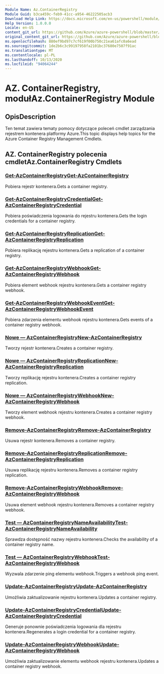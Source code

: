 ```yaml
---
Module Name: Az.ContainerRegistry
Module Guid: b3ca459c-feb9-41cc-a954-46222505acb3
Download Help Link: https://docs.microsoft.com/en-us/powershell/module/az.containerregistry
Help Version: 1.0.0.0
Locale: en-US
content_git_url: https://github.com/Azure/azure-powershell/blob/master/src/ContainerRegistry/ContainerRegistry/help/Az.ContainerRegistry.md
original_content_git_url: https://github.com/Azure/azure-powershell/blob/master/src/ContainerRegistry/ContainerRegistry/help/Az.ContainerRegistry.md
ms.openlocfilehash: 880ef9bd97c7cf619f00b750c21ea61afc0a6ead
ms.sourcegitcommit: 1de2b6c3c99197958fa2101bc37680e7507f91ac
ms.translationtype: MT
ms.contentlocale: pl-PL
ms.lasthandoff: 10/13/2020
ms.locfileid: "94064244"
---
```

# <span data-ttu-id="addc4-101">AZ. ContainerRegistry, moduł</span><span class="sxs-lookup"><span data-stu-id="addc4-101">Az.ContainerRegistry Module</span></span>
## <span data-ttu-id="addc4-102">Opis</span><span class="sxs-lookup"><span data-stu-id="addc4-102">Description</span></span>
<span data-ttu-id="addc4-103">Ten temat zawiera tematy pomocy dotyczące poleceń cmdlet zarządzania rejestrem kontenera platformy Azure.</span><span class="sxs-lookup"><span data-stu-id="addc4-103">This topic displays help topics for the Azure Container Registry Management Cmdlets.</span></span>

## <span data-ttu-id="addc4-104">AZ. ContainerRegistry polecenia cmdlet</span><span class="sxs-lookup"><span data-stu-id="addc4-104">Az.ContainerRegistry Cmdlets</span></span>
### [<span data-ttu-id="addc4-105">Get-AzContainerRegistry</span><span class="sxs-lookup"><span data-stu-id="addc4-105">Get-AzContainerRegistry</span></span>](Get-AzContainerRegistry.md)
<span data-ttu-id="addc4-106">Pobiera rejestr kontenera.</span><span class="sxs-lookup"><span data-stu-id="addc4-106">Gets a container registry.</span></span>

### [<span data-ttu-id="addc4-107">Get-AzContainerRegistryCredential</span><span class="sxs-lookup"><span data-stu-id="addc4-107">Get-AzContainerRegistryCredential</span></span>](Get-AzContainerRegistryCredential.md)
<span data-ttu-id="addc4-108">Pobiera poświadczenia logowania do rejestru kontenera.</span><span class="sxs-lookup"><span data-stu-id="addc4-108">Gets the login credentials for a container registry.</span></span>

### [<span data-ttu-id="addc4-109">Get-AzContainerRegistryReplication</span><span class="sxs-lookup"><span data-stu-id="addc4-109">Get-AzContainerRegistryReplication</span></span>](Get-AzContainerRegistryReplication.md)
<span data-ttu-id="addc4-110">Pobiera replikację rejestru kontenera.</span><span class="sxs-lookup"><span data-stu-id="addc4-110">Gets a replication of a container registry.</span></span>

### [<span data-ttu-id="addc4-111">Get-AzContainerRegistryWebhook</span><span class="sxs-lookup"><span data-stu-id="addc4-111">Get-AzContainerRegistryWebhook</span></span>](Get-AzContainerRegistryWebhook.md)
<span data-ttu-id="addc4-112">Pobiera element webhook rejestru kontenera.</span><span class="sxs-lookup"><span data-stu-id="addc4-112">Gets a container registry webhook.</span></span>

### [<span data-ttu-id="addc4-113">Get-AzContainerRegistryWebhookEvent</span><span class="sxs-lookup"><span data-stu-id="addc4-113">Get-AzContainerRegistryWebhookEvent</span></span>](Get-AzContainerRegistryWebhookEvent.md)
<span data-ttu-id="addc4-114">Pobiera zdarzenia elementu webhook rejestru kontenera.</span><span class="sxs-lookup"><span data-stu-id="addc4-114">Gets events of a container registry webhook.</span></span>

### [<span data-ttu-id="addc4-115">Nowe — AzContainerRegistry</span><span class="sxs-lookup"><span data-stu-id="addc4-115">New-AzContainerRegistry</span></span>](New-AzContainerRegistry.md)
<span data-ttu-id="addc4-116">Tworzy rejestr kontenera.</span><span class="sxs-lookup"><span data-stu-id="addc4-116">Creates a container registry.</span></span>

### [<span data-ttu-id="addc4-117">Nowe — AzContainerRegistryReplication</span><span class="sxs-lookup"><span data-stu-id="addc4-117">New-AzContainerRegistryReplication</span></span>](New-AzContainerRegistryReplication.md)
<span data-ttu-id="addc4-118">Tworzy replikację rejestru kontenera.</span><span class="sxs-lookup"><span data-stu-id="addc4-118">Creates a container registry replication.</span></span>

### [<span data-ttu-id="addc4-119">Nowe — AzContainerRegistryWebhook</span><span class="sxs-lookup"><span data-stu-id="addc4-119">New-AzContainerRegistryWebhook</span></span>](New-AzContainerRegistryWebhook.md)
<span data-ttu-id="addc4-120">Tworzy element webhook rejestru kontenera.</span><span class="sxs-lookup"><span data-stu-id="addc4-120">Creates a container registry webhook.</span></span>

### [<span data-ttu-id="addc4-121">Remove-AzContainerRegistry</span><span class="sxs-lookup"><span data-stu-id="addc4-121">Remove-AzContainerRegistry</span></span>](Remove-AzContainerRegistry.md)
<span data-ttu-id="addc4-122">Usuwa rejestr kontenera.</span><span class="sxs-lookup"><span data-stu-id="addc4-122">Removes a container registry.</span></span>

### [<span data-ttu-id="addc4-123">Remove-AzContainerRegistryReplication</span><span class="sxs-lookup"><span data-stu-id="addc4-123">Remove-AzContainerRegistryReplication</span></span>](Remove-AzContainerRegistryReplication.md)
<span data-ttu-id="addc4-124">Usuwa replikację rejestru kontenera.</span><span class="sxs-lookup"><span data-stu-id="addc4-124">Removes a container registry replication.</span></span>

### [<span data-ttu-id="addc4-125">Remove-AzContainerRegistryWebhook</span><span class="sxs-lookup"><span data-stu-id="addc4-125">Remove-AzContainerRegistryWebhook</span></span>](Remove-AzContainerRegistryWebhook.md)
<span data-ttu-id="addc4-126">Usuwa element webhook rejestru kontenera.</span><span class="sxs-lookup"><span data-stu-id="addc4-126">Removes a container registry webhook.</span></span>

### [<span data-ttu-id="addc4-127">Test — AzContainerRegistryNameAvailability</span><span class="sxs-lookup"><span data-stu-id="addc4-127">Test-AzContainerRegistryNameAvailability</span></span>](Test-AzContainerRegistryNameAvailability.md)
<span data-ttu-id="addc4-128">Sprawdza dostępność nazwy rejestru kontenera.</span><span class="sxs-lookup"><span data-stu-id="addc4-128">Checks the availability of a container registry name.</span></span>

### [<span data-ttu-id="addc4-129">Test — AzContainerRegistryWebhook</span><span class="sxs-lookup"><span data-stu-id="addc4-129">Test-AzContainerRegistryWebhook</span></span>](Test-AzContainerRegistryWebhook.md)
<span data-ttu-id="addc4-130">Wyzwala zdarzenie ping elementu webhook.</span><span class="sxs-lookup"><span data-stu-id="addc4-130">Triggers a webhook ping event.</span></span>

### [<span data-ttu-id="addc4-131">Update-AzContainerRegistry</span><span class="sxs-lookup"><span data-stu-id="addc4-131">Update-AzContainerRegistry</span></span>](Update-AzContainerRegistry.md)
<span data-ttu-id="addc4-132">Umożliwia zaktualizowanie rejestru kontenera.</span><span class="sxs-lookup"><span data-stu-id="addc4-132">Updates a container registry.</span></span>

### [<span data-ttu-id="addc4-133">Update-AzContainerRegistryCredential</span><span class="sxs-lookup"><span data-stu-id="addc4-133">Update-AzContainerRegistryCredential</span></span>](Update-AzContainerRegistryCredential.md)
<span data-ttu-id="addc4-134">Generuje ponownie poświadczenia logowania dla rejestru kontenera.</span><span class="sxs-lookup"><span data-stu-id="addc4-134">Regenerates a login credential for a container registry.</span></span>

### [<span data-ttu-id="addc4-135">Update-AzContainerRegistryWebhook</span><span class="sxs-lookup"><span data-stu-id="addc4-135">Update-AzContainerRegistryWebhook</span></span>](Update-AzContainerRegistryWebhook.md)
<span data-ttu-id="addc4-136">Umożliwia zaktualizowanie elementu webhook rejestru kontenera.</span><span class="sxs-lookup"><span data-stu-id="addc4-136">Updates a container registry webhook.</span></span>

